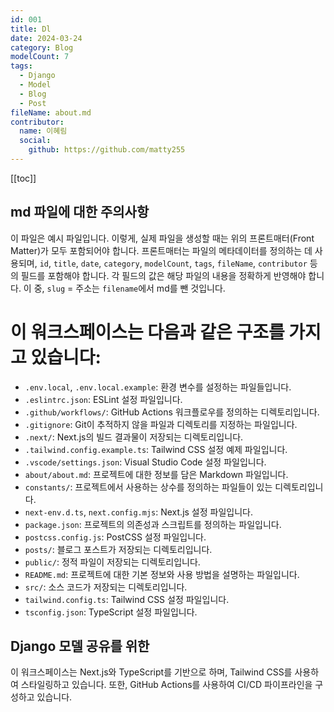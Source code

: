 ```yaml
---
id: 001
title: Dl
date: 2024-03-24
category: Blog
modelCount: 7
tags:
  - Django
  - Model
  - Blog
  - Post
fileName: about.md
contributor:
  name: 이혜림
  social:
    github: https://github.com/matty255
---
```


[[toc]]

## md 파일에 대한 주의사항

이 파일은 예시 파일입니다. 이렇게, 실제 파일을 생성할 때는 위의 프론트매터(Front Matter)가 모두 포함되어야 합니다. 프론트매터는 파일의 메타데이터를 정의하는 데 사용되며, `id`, `title`, `date`, `category`, `modelCount`, `tags`, `fileName`, `contributor` 등의 필드를 포함해야 합니다. 각 필드의 값은 해당 파일의 내용을 정확하게 반영해야 합니다.
이 중, `slug` = 주소는 `filename`에서 md를 뺀 것입니다.

# 이 워크스페이스는 다음과 같은 구조를 가지고 있습니다:

- `.env.local`, `.env.local.example`: 환경 변수를 설정하는 파일들입니다.
- `.eslintrc.json`: ESLint 설정 파일입니다.
- `.github/workflows/`: GitHub Actions 워크플로우를 정의하는 디렉토리입니다.
- `.gitignore`: Git이 추적하지 않을 파일과 디렉토리를 지정하는 파일입니다.
- `.next/`: Next.js의 빌드 결과물이 저장되는 디렉토리입니다.
- `.tailwind.config.example.ts`: Tailwind CSS 설정 예제 파일입니다.
- `.vscode/settings.json`: Visual Studio Code 설정 파일입니다.
- `about/about.md`: 프로젝트에 대한 정보를 담은 Markdown 파일입니다.
- `constants/`: 프로젝트에서 사용하는 상수를 정의하는 파일들이 있는 디렉토리입니다.
- `next-env.d.ts`, `next.config.mjs`: Next.js 설정 파일입니다.
- `package.json`: 프로젝트의 의존성과 스크립트를 정의하는 파일입니다.
- `postcss.config.js`: PostCSS 설정 파일입니다.
- `posts/`: 블로그 포스트가 저장되는 디렉토리입니다.
- `public/`: 정적 파일이 저장되는 디렉토리입니다.
- `README.md`: 프로젝트에 대한 기본 정보와 사용 방법을 설명하는 파일입니다.
- `src/`: 소스 코드가 저장되는 디렉토리입니다.
- `tailwind.config.ts`: Tailwind CSS 설정 파일입니다.
- `tsconfig.json`: TypeScript 설정 파일입니다.

## Django 모델 공유를 위한

이 워크스페이스는 Next.js와 TypeScript를 기반으로 하며, Tailwind CSS를 사용하여 스타일링하고 있습니다. 또한, GitHub Actions를 사용하여 CI/CD 파이프라인을 구성하고 있습니다.
